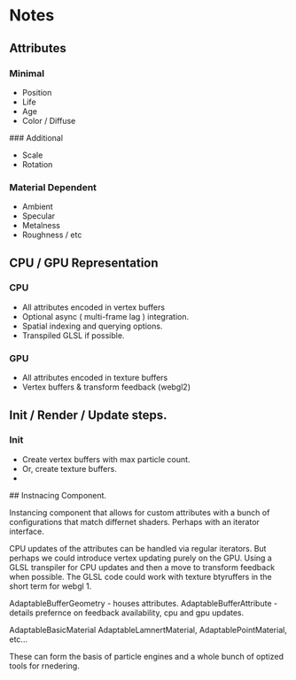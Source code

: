 
# Notes


## Attributes

### Minimal

+ Position
+ Life
+ Age
+ Color / Diffuse

### Additional
+ Scale
+ Rotation

### Material Dependent
+ Ambient
+ Specular
+ Metalness
+ Roughness / etc 


## CPU / GPU Representation

### CPU

+ All attributes encoded in vertex buffers
+ Optional async ( multi-frame lag ) integration.
+ Spatial indexing and querying options.
+ Transpiled GLSL if possible.

### GPU
+ All attributes encoded in texture buffers
+ Vertex buffers & transform feedback (webgl2)



## Init / Render / Update steps.

### Init
+ Create vertex buffers with max particle count. 
+ Or, create texture buffers.
+ 

## Instnacing Component.

Instancing component that allows for custom attributes
with a bunch of configurations that match differnet shaders.
Perhaps with an iterator interface.

CPU updates of the attributes can be handled via regular 
iterators.  But perhaps we could introduce vertex updating
purely on the GPU. Using a GLSL transpiler for CPU updates
and then a move to transform feedback when possible.  The GLSL code could work with texture btyruffers in the short term for webgl 1.

AdaptableBufferGeometry - houses attributes.
AdaptableBufferAttribute - details prefernce on feedback availability, cpu and gpu updates. 

AdaptableBasicMaterial
AdaptableLamnertMaterial,
AdaptablePointMaterial,
etc...


These can form the basis of particle engines and a whole bunch of optized tools for rnedering.





